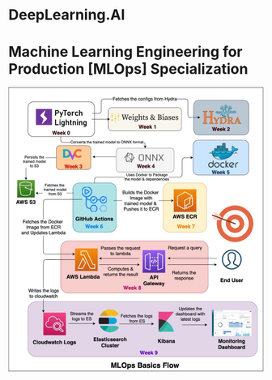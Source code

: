 # DeepLearning.AI
# Machine Learning Engineering for Production [MLOps] Specialization

![github](https://github.com/1zuu/1zuu-DeepLearning.AI-Machine-Learning-Engineering-for-Production-MLOps/blob/main/mlops.jpg)
